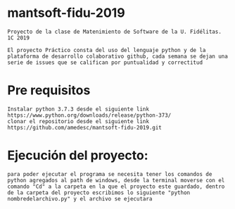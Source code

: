 # mantsoft-fidu-2019
    Proyecto de la clase de Matenimiento de Software de la U. Fidélitas. 1C 2019

    El proyecto Práctico consta del uso del lenguaje python y de la plataforma de desarrollo colaborativo github, cada semana se dejan una serie de issues que se califican por puntualidad y correctitud

#  Pre requisitos

    Instalar python 3.7.3 desde el siguiente link https://www.python.org/downloads/release/python-373/
    clonar el repositorio desde el siguiente link https://github.com/amedesc/mantsoft-fidu-2019.git

#  Ejecución del proyecto:

    para poder ejecutar el programa se necesita tener los comandos de python agregados al path de windows, desde la terminal moverse con el comando "Cd" a la carpeta en la que el proyecto este guardado, dentro de la carpeta del proyecto escribimos lo siguiente "python nombredelarchivo.py" y el archivo se ejecutara 

